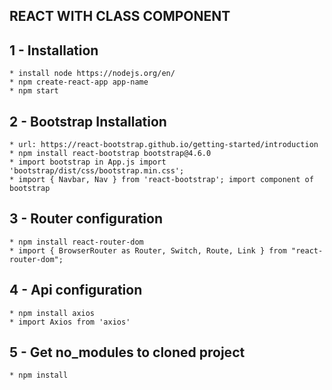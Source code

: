 REACT WITH CLASS COMPONENT 
---------------------------

1 - Installation
-----------------
    * install node https://nodejs.org/en/
    * npm create-react-app app-name
    * npm start

2 - Bootstrap Installation
--------------------------
    * url: https://react-bootstrap.github.io/getting-started/introduction
    * npm install react-bootstrap bootstrap@4.6.0
    * import bootstrap in App.js import 'bootstrap/dist/css/bootstrap.min.css';
    * import { Navbar, Nav } from 'react-bootstrap'; import component of bootstrap

3 - Router configuration
-------------------------
    * npm install react-router-dom
    * import { BrowserRouter as Router, Switch, Route, Link } from "react-router-dom";

4 - Api configuration
---------------------
    * npm install axios
    * import Axios from 'axios'

5 - Get no_modules to cloned project
------------------------------------
    * npm install